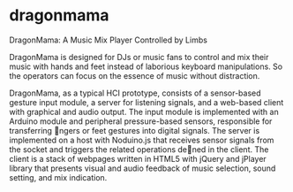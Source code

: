 dragonmama
==========

DragonMama: A Music Mix Player Controlled by Limbs

DragonMama is 
designed for DJs or music fans to control and mix their
music with hands and feet instead of laborious keyboard
manipulations. So the operators can focus on the essence
of music without distraction.

DragonMama, as a typical HCI prototype, consists of a
sensor-based gesture input module, a server for listening
signals, and a web-based client with graphical and audio
output. The input module is implemented with an
Arduino module and peripheral pressure-based sensors,
responsible for transferring ngers or feet gestures into
digital signals. The server is implemented on a host with
Noduino.js that receives sensor signals from the socket
and triggers the related operations dened in the client.
The client is a stack of webpages written in HTML5 with
jQuery and jPlayer library that presents visual and audio
feedback of music selection, sound setting, and mix
indication.
